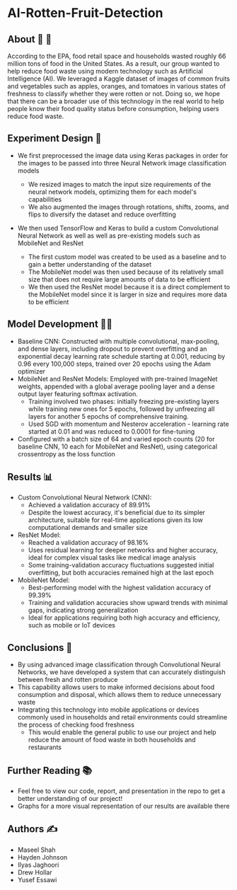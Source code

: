 # AI-Rotten-Fruit-Detection

## About 🤖 🥗
According to the EPA, food retail space and households wasted roughly 66 million tons of food in the United States. As a result, our group wanted to help reduce food waste using modern technology such as Artificial Intelligence (AI). We leveraged a Kaggle dataset of images of common fruits and vegetables such as apples, oranges, and tomatoes in various states of freshness to classify whether they were rotten or not. Doing so, we hope that there can be a broader use of this technology in the real world to help people know their food quality status before consumption, helping users reduce food waste. 

## Experiment Design 🎨
* We first preprocessed the image data using Keras packages in order for the images to be passed into three Neural Network image classification models
  - We resized images to match the input size requirements of the  neural network models, optimizing them for each model's capabilities
  - We also augmented the images through rotations, shifts, zooms, and flips to diversify the dataset and reduce overfitting
 
* We then used TensorFlow and Keras to build a custom Convolutional Neural Network as well as well as pre-existing models such as MobileNet and ResNet
  - The first custom model was created to be used as a baseline and to gain a better understanding of the dataset
  - The MobileNet model was then used because of its relatively small size that does not require large amounts of data to be efficient
  - We then used the ResNet model because it is a direct complement to the MobileNet model since it is larger in size and requires more data to be efficient

## Model Development 👨‍💻
* Baseline CNN: Constructed with multiple convolutional, max-pooling, and dense layers, including dropout to prevent overfitting and an exponential decay learning rate schedule starting at 0.001, reducing by 0.96 every 100,000 steps, trained over 20 epochs using the Adam optimizer
* MobileNet and ResNet Models: Employed with pre-trained ImageNet weights, appended with a global average pooling layer and a dense output layer featuring softmax activation.
  - Training involved two phases: initially freezing pre-existing layers while training new ones for 5 epochs, followed by unfreezing all layers for another 5 epochs of comprehensive training.
  - Used SGD with momentum and Nesterov acceleration - learning rate started at 0.01 and was reduced to 0.0001 for fine-tuning
 * Configured with a batch size of 64 and varied epoch counts (20 for baseline CNN, 10 each for MobileNet and ResNet), using categorical crossentropy as the loss function

## Results 📊

* Custom Convolutional Neural Network (CNN):
  - Achieved a validation accuracy of 89.91%
  - Despite the lowest accuracy, it's beneficial due to its simpler architecture, suitable for real-time applications given its low computational demands and smaller size 
 * ResNet Model:
    - Reached a validation accuracy of 98.16%
    - Uses residual learning for deeper networks and higher accuracy, ideal for complex visual tasks like medical image analysis
    - Some training-validation accuracy fluctuations suggested initial overfitting, but both accuracies remained high at the last epoch
  * MobileNet Model:
    - Best-performing model with the highest validation accuracy of 99.39%
    - Training and validation accuracies show upward trends with minimal gaps, indicating strong generalization
    - Ideal for applications requiring both high accuracy and efficiency, such as mobile or IoT devices
   
## Conclusions 📝
*  By using advanced image classification through Convolutional Neural Networks, we have developed a system that can accurately distinguish between fresh and rotten produce
*  This capability allows users to make informed decisions about food consumption and disposal, which allows them to reduce unnecessary waste
*  Integrating this technology into mobile applications or devices commonly used in households and retail environments could streamline the process of checking food freshness
    - This would enable the general public to use our project and help reduce the amount of food waste in both households and restaurants
 
      

## Further Reading 📚
* Feel free to view our code, report, and presentation in the repo to get a better understanding of our project!
* Graphs for a more visual representation of our results are available there


## Authors ✍️
* Maseel Shah
* Hayden Johnson
* Ilyas Jaghoori
* Drew Hollar
* Yusef Essawi
